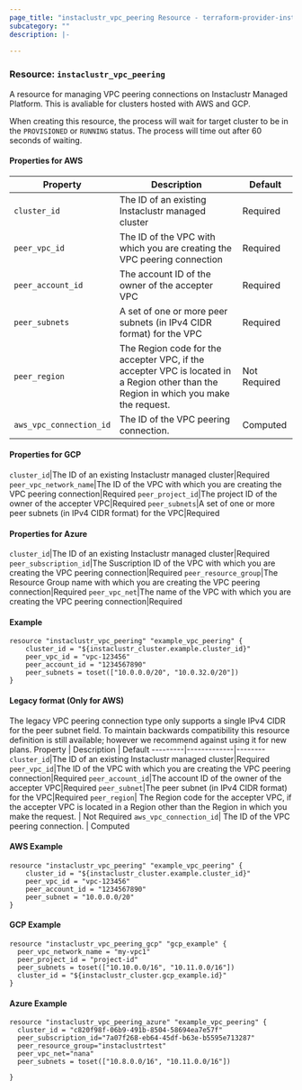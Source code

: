 ```yaml
---
page_title: "instaclustr_vpc_peering Resource - terraform-provider-instaclustr"
subcategory: ""
description: |-
  
---
```


### Resource: `instaclustr_vpc_peering`  
A resource for managing VPC peering connections on Instaclustr Managed Platform. This is avaliable for clusters hosted with AWS and GCP.
  
When creating this resource, the process will wait for target cluster to be in the `PROVISIONED` or `RUNNING` status. The process will time out after 60 seconds of waiting. 

#### Properties for AWS
Property | Description | Default
---------|-------------|--------
`cluster_id`|The ID of an existing Instaclustr managed cluster|Required
`peer_vpc_id`|The ID of the VPC with which you are creating the VPC peering connection|Required
`peer_account_id`|The account ID of the owner of the accepter VPC|Required
`peer_subnets`|A set of one or more peer subnets (in IPv4 CIDR format) for the VPC|Required
`peer_region`| The Region code for the accepter VPC, if the accepter VPC is located in a Region other than the Region in which you make the request. | Not Required
`aws_vpc_connection_id`| The ID of the VPC peering connection. | Computed

#### Properties for GCP
`cluster_id`|The ID of an existing Instaclustr managed cluster|Required
`peer_vpc_network_name`|The ID of the VPC with which you are creating the VPC peering connection|Required
`peer_project_id`|The project ID of the owner of the accepter VPC|Required
`peer_subnets`|A set of one or more peer subnets (in IPv4 CIDR format) for the VPC|Required

#### Properties for Azure
`cluster_id`|The ID of an existing Instaclustr managed cluster|Required
`peer_subscription_id`|The Suscription ID of the VPC with which you are creating the VPC peering connection|Required
`peer_resource_group`|The Resource Group name with which you are creating the VPC peering connection|Required
`peer_vpc_net`|The name of the VPC with which you are creating the VPC peering connection|Required


#### Example
```
resource "instaclustr_vpc_peering" "example_vpc_peering" {
    cluster_id = "${instaclustr_cluster.example.cluster_id}"
    peer_vpc_id = "vpc-123456"
    peer_account_id = "1234567890"
    peer_subnets = toset(["10.0.0.0/20", "10.0.32.0/20"])
}
```

#### Legacy format (Only for AWS)
The legacy VPC peering connection type only supports a single IPv4 CIDR for the peer subnet field. To maintain backwards compatibility this resource definition is still available; however we recommend against using it for new plans.
Property | Description | Default
---------|-------------|--------
`cluster_id`|The ID of an existing Instaclustr managed cluster|Required
`peer_vpc_id`|The ID of the VPC with which you are creating the VPC peering connection|Required
`peer_account_id`|The account ID of the owner of the accepter VPC|Required
`peer_subnet`|The peer subnet (in IPv4 CIDR format) for the VPC|Required
`peer_region`| The Region code for the accepter VPC, if the accepter VPC is located in a Region other than the Region in which you make the request. | Not Required
`aws_vpc_connection_id`| The ID of the VPC peering connection. | Computed

#### AWS Example
```
resource "instaclustr_vpc_peering" "example_vpc_peering" {
    cluster_id = "${instaclustr_cluster.example.cluster_id}"
    peer_vpc_id = "vpc-123456"
    peer_account_id = "1234567890"
    peer_subnet = "10.0.0.0/20"
}
```

#### GCP Example
```
resource "instaclustr_vpc_peering_gcp" "gcp_example" {
  peer_vpc_network_name = "my-vpc1"
  peer_project_id = "project-id"
  peer_subnets = toset(["10.10.0.0/16", "10.11.0.0/16"])
  cluster_id = "${instaclustr_cluster.gcp_example.id}"
}

```
#### Azure Example
```
resource "instaclustr_vpc_peering_azure" "example_vpc_peering" {
  cluster_id = "c820f98f-06b9-491b-8504-58694ea7e57f"
  peer_subscription_id="7a07f268-eb64-45df-b63e-b5595e713287"
  peer_resource_group="instaclustrtest"
  peer_vpc_net="nana"
  peer_subnets = toset(["10.8.0.0/16", "10.11.0.0/16"])
  
}

```